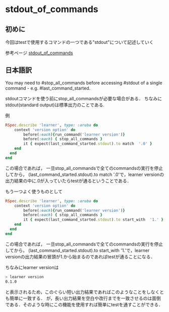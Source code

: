 # stdout_of_commands

## 初めに

今回はtestで使用するコマンドの一つである"stdout"について記述していく

参考ページ
[stdout_of_commands](https://relishapp.com/philoserf/aruba/docs/command/access-stdout-of-command)

## 日本語訳

You may need to #stop_all_commands before accessing #stdout of a single
command - e.g. #last_command_started.

stdoutコマンドを使う前にstop_all_commandsが必要な場合がある．
ちなみにstdout(standard output)は標準出力のことである.

例

```ruby:spec/cli_spec.rb
RSpec.describe 'learner', type: :aruba do
    context 'version option' do
        before(:each){run_command('learner version')}
        before(:each) { stop_all_commands }
        it { expect(last_command_started.stdout).to match  '.0' }
    end 
  end
end
```

この場合であれば，
一旦stop_all_commandsで全てのcommandsの実行を停止してから，
(last_command_started.stdout).to match '.0'で，learner versionの出力結果の中に.0が入っていたらtestが通るということである．

もう一つよく使うものとして

```ruby:spec/cli_spec.rb
RSpec.describe 'learner', type: :aruba do
    context 'version option' do
        before(:each){run_command('learner version')}
        before(:each) { stop_all_commands }
        it { expect(last_command_started.stdout).to start_with  '1.' }
    end 
  end
end
```

この場合であれば，
一旦stop_all_commandsで全てのcommandsの実行を停止してから，
(last_command_started.stdout).to start_with '1.'で，learner versionの出力結果の冒頭が1.から始まるのであればtestが通ることになる．

ちなみにlearner versionは

```bash
> learner version
0.1.0
```

と表示されるため，このぐらい短い出力結果であればこのようなことをしなくとも簡単に一致する．
が，長い出力結果を空白や改行までを一致させるのは面倒である．そのような時にこの機能を使用すれば簡単にtestを通すことができる．



